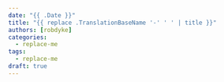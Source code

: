 ```yaml
---
date: "{{ .Date }}"
title: "{{ replace .TranslationBaseName '-' ' ' | title }}"
authors: [robdyke]
categories:
  - replace-me
tags:
  - replace-me
draft: true
---
```


